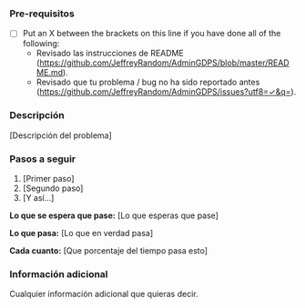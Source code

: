 ### Pre-requisitos

* [ ] Put an X between the brackets on this line if you have done all of the following:
    * Revisado las instrucciones de README (https://github.com/JeffreyRandom/AdminGDPS/blob/master/README.md).
    * Revisado que tu problema / bug no ha sido reportado antes (https://github.com/JeffreyRandom/AdminGDPS/issues?utf8=✓&q=).

### Descripción

[Descripción del problema]

### Pasos a seguir

1. [Primer paso]
2. [Segundo paso]
3. [Y así...]

**Lo que se espera que pase:** [Lo que esperas que pase]

**Lo que pasa:** [Lo que en verdad pasa]

  **Cada cuanto:** [Que porcentaje del tiempo pasa esto]

### Información adicional

Cualquier información adicional que quieras decir.
